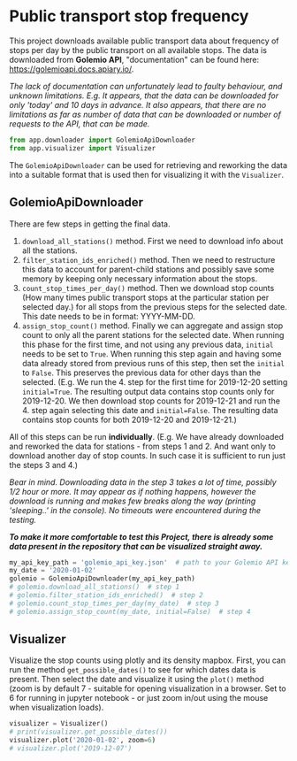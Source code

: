 # Public transport stop frequency

This project downloads available public transport data about frequency of stops per day by the public transport on all available stops. The data is downloaded from **Golemio API**, "documentation" can be found here: https://golemioapi.docs.apiary.io/.

*The lack of documentation can unfortunately lead to faulty behaviour, and unknown limitations. E.g. It appears, that the data can be downloaded for only 'today' and 10 days in advance. It also appears, that there are no limitations as far as number of data that can be downloaded or number of requests to the API, that can be made.*

```python
from app.downloader import GolemioApiDownloader
from app.visualizer import Visualizer
```
The `GolemioApiDownloader` can be used for retrieving and reworking the data into a suitable format that is used then for visualizing it with the `Visualizer`.

## GolemioApiDownloader

There are few steps in getting the final data.
1. `download_all_stations()` method. First we need to download info about all the stations.
2. `filter_station_ids_enriched()` method. Then we need to restructure this data to account for parent-child stations and possibly save some memory by keeping only necessary information about the stops.
3. `count_stop_times_per_day()` method. Then we download stop counts (How many times public transport stops at the particular station per selected day.) for all stops from the previous steps for the selected date. This date needs to be in format: YYYY-MM-DD.
4. `assign_stop_count()` method. Finally we can aggregate and assign stop count to only all the parent stations for the selected date. When running this phase for the first time, and not using any previous data, `initial` needs to be set to `True`. When running this step again and having some data already stored from previous runs of this step, then set the `initial` to `False`. This preserves the previous data for other days than the selected. (E.g. We run the 4. step for the first time for 2019-12-20 setting `initial=True`. The resulting output data contains stop counts only for 2019-12-20. We then download stop counts for 2019-12-21 and run the 4. step again selecting this date and `initial=False`. The resulting data contains stop counts for both 2019-12-20 and 2019-12-21.)

All of this steps can be run **individually**. (E.g. We have already downloaded and reworked the data for stations - from steps 1 and 2. And want only to download another day of stop counts. In such case it is sufficient to run just the steps 3 and 4.)

*Bear in mind. Downloading data in the step 3 takes a lot of time, possibly 1/2 hour or more. It may appear as if nothing happens, however the download is running and makes few breaks along the way (printing 'sleeping..' in the console). No timeouts were encountered during the testing.*

**_To make it more comfortable to test this Project, there is already some data present in the repository that can be visualized straight away._**

```python
my_api_key_path = 'golemio_api_key.json'  # path to your Golemio API key
my_date = '2020-01-02'
golemio = GolemioApiDownloader(my_api_key_path)
# golemio.download_all_stations()  # step 1
# golemio.filter_station_ids_enriched()  # step 2
# golemio.count_stop_times_per_day(my_date)  # step 3
# golemio.assign_stop_count(my_date, initial=False)  # step 4
```

## Visualizer

Visualize the stop counts using plotly and its density mapbox.
First, you can run the method `get_possible_dates()` to see for which dates data is present. Then select the date and visualize it using the `plot()` method (zoom is by default 7 - suitable for opening visualization in a browser. Set to 6 for running in jupyter notebook - or just zoom in/out using the mouse when visualization loads).

```python
visualizer = Visualizer()
# print(visualizer.get_possible_dates())
visualizer.plot('2020-01-02', zoom=6)
# visualizer.plot('2019-12-07')
```

